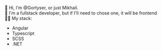 👋 Hi, I'm @Gortyser, or just Mikhail.  
🙌 I'm a fullstack developer, but if I'll need to chose one, it will be frontend  
👨‍💻 My stack:  
- Angular
- Typescript
- SCSS
- .NET
